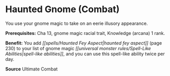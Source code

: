 ﻿---
cssclass: [feats]

---
# Haunted Gnome (Combat)

You use your gnome magic to take on an eerie illusory appearance.

**Prerequisites:** Cha 13, gnome magic racial trait, Knowledge (arcana) 1 rank.

**Benefit:** You add _[[spells/Haunted Fey Aspect|haunted fey aspect]]_ (page 230) to your list of gnome magic _[[universal monster rules/Spell-Like Abilities|spell-like abilities]]_, and you can use this spell-like ability twice per day.

**Source** Ultimate Combat
